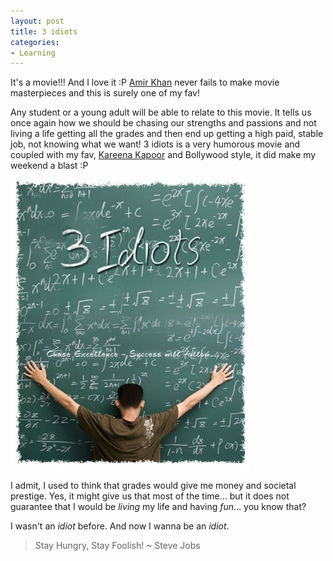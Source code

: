 ```yaml
---
layout: post
title: 3 idiots
categories:
- Learning
---
```



It's a movie!!! And I love it :P [Amir Khan](http://en.wikipedia.org/wiki/Aamir_Khan) never fails to make movie masterpieces and this is surely one of my fav!

Any student or a young adult will be able to relate to this movie. It tells us once again how we should be chasing our strengths and passions and not living a life getting all the grades and then end up getting a high paid, stable job, not knowing what we want! 3 idiots is a very humorous movie and coupled with my fav, [Kareena Kapoor](http://en.wikipedia.org/wiki/Kareena_Kapoor) and Bollywood style, it did make my weekend a blast :P

![](/img/3-idiots.jpg)

I admit, I used to think that grades would give me money and societal prestige. Yes, it might give us that most of the time... but it does not guarantee that I would be _living_ my life and having _fun_... you know that?

I wasn't an _idiot_ before. And now I wanna be an _idiot_.

> Stay Hungry, Stay Foolish! ~ Steve Jobs


